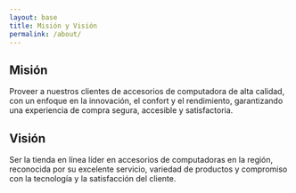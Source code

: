 ```yaml
---
layout: base
title: Misión y Visión
permalink: /about/
---
```


<h2>Misión</h2>
Proveer a nuestros clientes de accesorios de computadora de alta calidad, con un enfoque en la innovación, el confort y el rendimiento, garantizando una experiencia de compra segura, accesible y satisfactoria.<br>

<h2>Visión</h2>
Ser la tienda en línea líder en accesorios de computadoras en la región, reconocida por su excelente servicio, variedad de productos y compromiso con la tecnología y la satisfacción del cliente.
